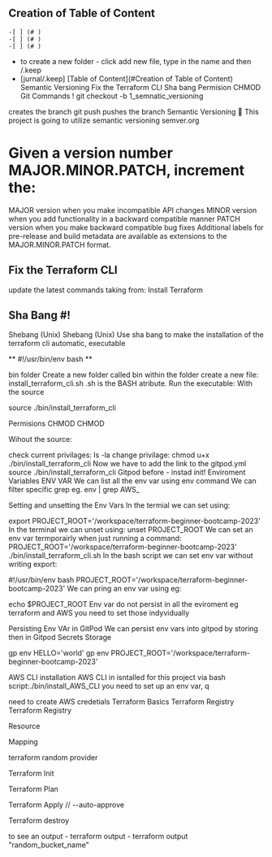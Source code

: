 ## Creation of Table of Content
```
-[ ] (# )
-[ ] (# )
-[ ] (# )
```
- to create a new folder - click add new file, type in the name and then /.keep
- [jurnal/.keep]
[Table of Content](#Creation of Table of Content)
Semantic Versioning
Fix the Terraform CLI
Sha bang
Permision CHMOD
Git Commands !
git checkout -b 1_semnatic_versioning

creates the branch git push
pushes the branch
Semantic Versioning 🧙
This project is going to utilize semantic versioning semver.org

# Given a version number MAJOR.MINOR.PATCH, increment the:

MAJOR version when you make incompatible API changes
MINOR version when you add functionality in a backward compatible manner
PATCH version when you make backward compatible bug fixes Additional labels for pre-release and build metadata are available as extensions to the MAJOR.MINOR.PATCH format.
## Fix the Terraform CLI
update the latest commands taking from: Install Terraform
## Sha Bang #!
Shebang (Unix) Shebang (Unix)
Use sha bang to make the installation of the terraform cli automatic, executable

** #!/usr/bin/env bash **

bin folder
Create a new folder called bin
within the folder create a new file: install_terraform_cli.sh .sh is the BASH atribute.
Run the executable:
With the source

source ./bin/install_terraform_cli

Permisions CHMOD
CHMOD

Wihout the source:

check current privilages: ls -la change privilage: chmod u+x ./bin/install_terraform_cli Now we have to add the link to the gitpod.yml source ./bin/install_terraform_cli
Gitpod before - instad init!
Enviroment Variables ENV VAR
We can list all the env var using env  command We can filter specific grep eg. env | grep AWS_

Setting and unsetting the Env Vars
In the termial we can set using:

export PROJECT_ROOT='/workspace/terraform-beginner-bootcamp-2023' In the terminal we can unset using:
unset PROJECT_ROOT We can set an env var termporairly when just running a command: PROJECT_ROOT='/workspace/terraform-beginner-bootcamp-2023' ./bin/install_terraform_cli.sh
In the bash script we can set env var without writing export:

#!/usr/bin/env bash 
PROJECT_ROOT='/workspace/terraform-beginner-bootcamp-2023'
We can pring an env var using eg:

echo $PROJECT_ROOT
Env var do not persist in all the eviroment eg terraform and AWS you need to set those indyvidually

Persisting Env VAr in GitPod
We can persist env vars into gitpod by storing then in Gitpod Secrets Storage

gp env HELLO='world' gp env PROJECT_ROOT='/workspace/terraform-beginner-bootcamp-2023'

AWS CLI installation
AWS CLI in isntalled for this project via bash script:./bin/install_AWS_CLI you need to set up an env var, q

need to create AWS credetials
Terraform Basics
Terraform Registry
Terraform Registry

Resource

Mapping

terraform random provider

Terraform Init

Terraform Plan

Terraform Apply // --auto-approve

Terraform destroy

to see an output - terraform output - terraform output "random_bucket_name"
